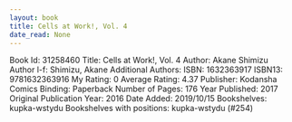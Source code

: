 ```yaml
---
layout: book
title: Cells at Work!, Vol. 4
date_read: None
---
```


Book Id: 31258460
Title: Cells at Work!, Vol. 4
Author: Akane Shimizu
Author l-f: Shimizu, Akane
Additional Authors: 
ISBN: 1632363917
ISBN13: 9781632363916
My Rating: 0
Average Rating: 4.37
Publisher: Kodansha Comics
Binding: Paperback
Number of Pages: 176
Year Published: 2017
Original Publication Year: 2016
Date Added: 2019/10/15
Bookshelves: kupka-wstydu
Bookshelves with positions: kupka-wstydu (#254)

